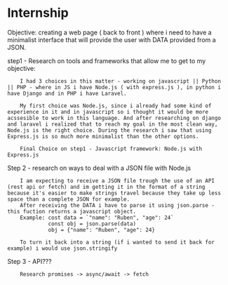 # Internship

Objective: creating a web page ( back to front ) where i need to have a minimalist interface that will provide the user with DATA provided from a JSON. 

step1 - Research on tools and frameworks that allow me to get to my objective: 

        I had 3 choices in this matter - working on javascript || Python || PHP - where in JS i have Node.js ( with express.js ), in python i have Django and in PHP i have Laravel.
        
        My first choice was Node.js, since i already had some kind of experience in it and in javascript so i thought it would be more acssesible to work in this language. And after researching on django and laravel i realized that to reach my goal in the most clean way, Node.js is the right choice. During the research i saw that using Express.js is so much more minimalist than the other options. 

        Final Choice on step1 - Javascript framework: Node.js with Express.js 

Step 2 - research on ways to deal with a JSON file with Node.js 

        I am expecting to receive a JSON file trough the use of an API (rest api or fetch) and im getting it in the format of a string because it's easier to make strings travel because they take up less space than a complete JSON for example. 
        After receiving the DATA i have to parse it using json.parse - this fuction returns a javascript object.
        Example: cost data = `"name": "Ruben", "age": 24`
                 const obj = json.parse(data)
                 obj = {"name": "Ruben", "age": 24}

        To turn it back into a string (if i wanted to send it back for example) i would use json.stringify


Step 3 - API??? 

        Research promises -> async/await -> fetch
